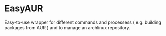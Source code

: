 # EasyAUR
Easy-to-use wrapper for different commands and processess ( e.g. building packages from AUR ) and to manage an archlinux repository.
